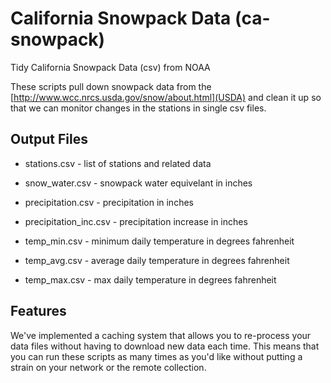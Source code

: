 # California Snowpack Data (ca-snowpack)

Tidy California Snowpack Data (csv) from NOAA 

These scripts pull down snowpack data from the
[http://www.wcc.nrcs.usda.gov/snow/about.html](USDA)
and clean it up so that we can monitor changes in
the stations in single csv files.

## Output Files

* stations.csv - list of stations and related data

* snow_water.csv - snowpack water equivelant in inches
* precipitation.csv - precipitation in inches
* precipitation_inc.csv	 - precipitation increase in inches
* temp_min.csv - minimum daily temperature in degrees fahrenheit
* temp_avg.csv - average daily temperature in degrees fahrenheit
* temp_max.csv - max daily temperature in degrees fahrenheit

## Features

We've implemented a caching system that allows you to re-process
your data files without having to download new data each time.
This means that you can run these scripts as many times as you'd
like without putting a strain on your network or the remote 
collection.
